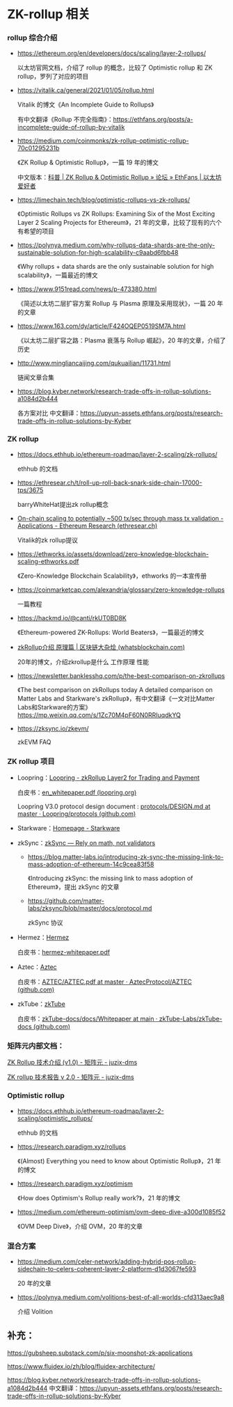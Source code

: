 # ZK-rollup 相关

### rollup 综合介绍

* https://ethereum.org/en/developers/docs/scaling/layer-2-rollups/

  以太坊官网文档，介绍了 rollup 的概念，比较了 Optimistic rollup 和 ZK rollup，罗列了对应的项目

* https://vitalik.ca/general/2021/01/05/rollup.html

  Vitalik 的博文《An Incomplete Guide to Rollups》

  有中文翻译《Rollup 不完全指南》：https://ethfans.org/posts/a-incomplete-guide-of-rollup-by-vitalik

* https://medium.com/coinmonks/zk-rollup-optimistic-rollup-70c01295231b

  《ZK Rollup & Optimistic Rollup》，一篇 19 年的博文

  中文版本：[科普 | ZK Rollup & Optimistic Rollup » 论坛 » EthFans | 以太坊爱好者](https://ethfans.org/posts/zk-rollup-and-optimistic-rollup)

* https://limechain.tech/blog/optimistic-rollups-vs-zk-rollups/

  《Optimistic Rollups vs ZK Rollups: Examining Six of the Most Exciting Layer 2 Scaling Projects for Ethereum》，21 年的文章，比较了现有的六个有希望的项目

* https://polynya.medium.com/why-rollups-data-shards-are-the-only-sustainable-solution-for-high-scalability-c9aabd6fbb48

  《Why rollups + data shards are the only sustainable solution for high scalability》，一篇最近的博文

* https://www.9151read.com/news/p-473380.html

  《简述以太坊二层扩容方案 Rollup 与 Plasma 原理及采用现状》，一篇 20 年的文章

* https://www.163.com/dy/article/F424OQEP0519SM7A.html

  《以太坊二层扩容之路：Plasma 衰落与 Rollup 崛起》，20 年的文章，介绍了历史

* http://www.mingliancaijing.com/qukuailian/11731.html

  链闻文章合集

* https://blog.kyber.network/research-trade-offs-in-rollup-solutions-a1084d2b444

  各方案对比  中文翻译：https://upyun-assets.ethfans.org/posts/research-trade-offs-in-rollup-solutions-by-Kyber

### ZK rollup

* https://docs.ethhub.io/ethereum-roadmap/layer-2-scaling/zk-rollups/

  ethhub 的文档

* https://ethresear.ch/t/roll-up-roll-back-snark-side-chain-17000-tps/3675

  barryWhiteHat提出zk rollup概念

* [On-chain scaling to potentially ~500 tx/sec through mass tx validation - Applications - Ethereum Research (ethresear.ch)](https://ethresear.ch/t/on-chain-scaling-to-potentially-500-tx-sec-through-mass-tx-validation/3477/50)

  Vitalik的zk rollup提议

* https://ethworks.io/assets/download/zero-knowledge-blockchain-scaling-ethworks.pdf

  《Zero-Knowledge  Blockchain Scalability》，ethworks 的一本宣传册

* https://coinmarketcap.com/alexandria/glossary/zero-knowledge-rollups

  一篇教程

* https://hackmd.io/@canti/rkUT0BD8K

  《Ethereum-powered ZK-Rollups: World Beaters》，一篇最近的博文

* [zkRollup介绍 原理篇 | 区块链大杂烩 (whatsblockchain.com)](https://www.whatsblockchain.com/posts/318c223a.html) 

  20年的博文，介绍zkrollup是什么 工作原理 性能

* https://newsletter.banklesshq.com/p/the-best-comparison-on-zkrollups

  《The best comparison on zkRollups today A detailed comparison on Matter Labs and Starkware's zkRollup》，有中文翻译《一文对比Matter Labs和Starkware的方案》 https://mp.weixin.qq.com/s/1Zc70M4pF60N0RRIuqdkYQ

* https://zksync.io/zkevm/

  zkEVM FAQ

### ZK rollup 项目

* Loopring：[Loopring - zkRollup Layer2 for Trading and Payment](https://loopring.org/#/)

  白皮书：[en_whitepaper.pdf (loopring.org)](https://loopring.org/resources/en_whitepaper.pdf)

  Loopring V3.0 protocol design document : [protocols/DESIGN.md at master · Loopring/protocols (github.com)](https://github.com/Loopring/protocols/blob/master/packages/loopring_v3/DESIGN.md#on-chain-depositwithdraw-request-handling)

* Starkware：[Homepage - Starkware](https://starkware.co/)

* zkSync：[zkSync — Rely on math, not validators](https://zksync.io/)

  * https://blog.matter-labs.io/introducing-zk-sync-the-missing-link-to-mass-adoption-of-ethereum-14c9cea83f58

    《Introducing zkSync: the missing link to mass adoption of Ethereum》，提出 zkSync 的文章

  * https://github.com/matter-labs/zksync/blob/master/docs/protocol.md

    zkSync 协议

* Hermez：[Hermez](https://hermez.io/)

  白皮书：[hermez-whitepaper.pdf](https://hermez.io/hermez-whitepaper.pdf)

* Aztec：[Aztec](https://aztec.network/)

  白皮书：[AZTEC/AZTEC.pdf at master · AztecProtocol/AZTEC (github.com)](https://github.com/AztecProtocol/AZTEC/blob/master/AZTEC.pdf)

* zkTube：[zkTube](https://zktube.io/)

  白皮书：[zkTube-docs/docs/Whitepaper at main · zkTube-Labs/zkTube-docs (github.com)](https://github.com/zkTube-Labs/zkTube-docs/tree/main/docs/Whitepaper)

### 矩阵元内部文档：

[ZK Rollup 技术介绍 (v1.0) - 矩阵元 - juzix-dms](http://192.168.18.61:8090/pages/viewpage.action?pageId=18318851)

[ZK rollup 技术报告 v 2.0 - 矩阵元 - juzix-dms](http://192.168.18.61:8090/pages/viewpage.action?pageId=21299574)

### Optimistic rollup

* https://docs.ethhub.io/ethereum-roadmap/layer-2-scaling/optimistic_rollups/

  ethhub 的文档

* https://research.paradigm.xyz/rollups

  《(Almost) Everything you need to know about Optimistic Rollup》，21 年的博文

* https://research.paradigm.xyz/optimism

  《How does Optimism's Rollup really work?》，21 年的博文

* https://medium.com/ethereum-optimism/ovm-deep-dive-a300d1085f52

  《OVM Deep Dive》，介绍 OVM，20 年的文章


### 混合方案

* https://medium.com/celer-network/adding-hybrid-pos-rollup-sidechain-to-celers-coherent-layer-2-platform-d1d3067fe593

  20 年的文章

* https://polynya.medium.com/volitions-best-of-all-worlds-cfd313aec9a8

  介绍  Volition

## 补充：

https://gubsheep.substack.com/p/six-moonshot-zk-applications

https://www.fluidex.io/zh/blog/fluidex-architecture/

https://blog.kyber.network/research-trade-offs-in-rollup-solutions-a1084d2b444
   中文翻译：https://upyun-assets.ethfans.org/posts/research-trade-offs-in-rollup-solutions-by-Kyber

